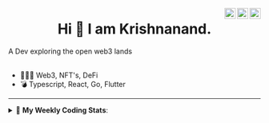 <a href="https://twitter.com/incrypto32" target="_blank" rel="nofollow"><img align="right" alt="Pratik's Twitter" width="22px" src="https://cdn.jsdelivr.net/npm/simple-icons@v3/icons/twitter.svg" /></a><a href="https://www.linkedin.com/in/incrypto32" target="_blank" rel="nofollow"><img align="right" alt="Pratik's Linkdein" width="22px" src="https://cdn.jsdelivr.net/npm/simple-icons@v3/icons/linkedin.svg" /></a><a href="https://www.instagram.com/incrypto32" target="_blank" rel="nofollow"><img align="right" alt="Insta" width="22px" src="https://cdn.jsdelivr.net/npm/simple-icons@v3/icons/instagram.svg" /></a>

<center><h1> Hi 👋 I am Krishnanand. </h1></center>
A Dev exploring the open web3 lands

 <br /> 
 <br /> 

 
- 👨🏽‍💻  Web3, NFT's, DeFi
- 💣  Typescript, React, Go, Flutter
<!-- - 🌐 Visit my [porfolio website](https://incrypt32.github.io/) for complete background and contact. -->


---


<details> 
 <summary>🤖 <b>My Weekly Coding Stats</b>: </summary>
<br>

<!--START_SECTION:waka-->

```txt
Rust         7 hrs 41 mins   ████████████████▓░░░░░░░░   67.24 %
JavaScript   57 mins         ██░░░░░░░░░░░░░░░░░░░░░░░   08.32 %
TOML         48 mins         █▓░░░░░░░░░░░░░░░░░░░░░░░   07.02 %
TypeScript   41 mins         █▓░░░░░░░░░░░░░░░░░░░░░░░   06.08 %
YAML         31 mins         █░░░░░░░░░░░░░░░░░░░░░░░░   04.53 %
```

<!--END_SECTION:waka-->

</details>


